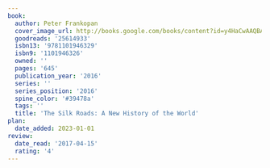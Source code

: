 ```yaml
---
book:
  author: Peter Frankopan
  cover_image_url: http://books.google.com/books/content?id=y4HaCwAAQBAJ&printsec=frontcover&img=1&zoom=1&edge=curl&source=gbs_api
  goodreads: '25614933'
  isbn13: '9781101946329'
  isbn9: '1101946326'
  owned: ''
  pages: '645'
  publication_year: '2016'
  series: ''
  series_position: '2016'
  spine_color: '#39478a'
  tags: ''
  title: 'The Silk Roads: A New History of the World'
plan:
  date_added: 2023-01-01
review:
  date_read: '2017-04-15'
  rating: '4'
---
```

